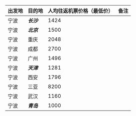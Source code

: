 | 出发地 | 目的地     | 人均往返机票价格（最低价） | 备注 |
| ------ | ---------- | -------------------------- | ---- |
| 宁波   | ***长沙*** | 1424                       |      |
| 宁波   | ***北京*** | 1500                       |      |
| 宁波   | 重庆       | 2048                       |      |
| 宁波   | 成都       | 2700                       |      |
| 宁波   | 广州       | 1496                       |      |
| 宁波   | ***天津*** | 1281                       |      |
| 宁波   | 西安       | 1796                       |      |
| 宁波   | 三亚       | 8200                       |      |
| 宁波   | 武汉       | 1160                       |      |
| 宁波   | ***青岛*** | 1000                       |      |

